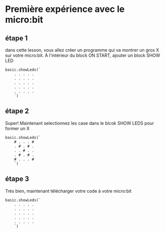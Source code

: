 # Première expérience avec le micro:bit

## étape 1

dans cette lesson, vous allez créer un programme qui va montrer un gros X sur votre micro:bit.
À l'intérieur du block ON START, ajouter un block SHOW LED

```blocks 
basic.showLeds(`
    . . . . .
    . . . . .
    . . . . .
    . . . . .
    . . . . .
    `)

```
## étape 2

Super! Maintenant selectionnez les case dans le blcok SHOW LEDS pour former un X

```blocks 
basic.showLeds(`
    # . . . #
    . # . # .
    . . # . .
    . # . # .
    # . . . #
    `)

```
## étape 3

Très bien, maintenant télécharger votre code à votre micro:bit

```blocks 
basic.showLeds(`
    . . . . .
    . . . . .
    . . . . .
    . . . . .
    . . . . .
    `)
```
